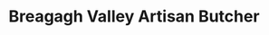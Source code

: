 ---
title: "Breagagh Valley Artisan Butcher"
url: /kilkenny/breagagh-valley-artisan-butcher/
shop: butcher
---